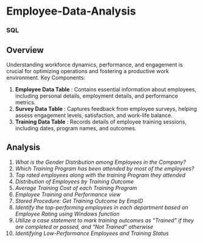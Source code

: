 # Employee-Data-Analysis

### SQL

## Overview

Understanding workforce dynamics, performance, and engagement is crucial for optimizing operations and fostering a productive work environment.
Key Components:
1. **Employee Data Table** : Contains essential information about employees, including personal details, employment details, and performance metrics.
2. **Survey Data Table** : Captures feedback from employee surveys, helping assess engagement levels, satisfaction, and work-life balance.
3. **Training Data Table** : Records details of employee training sessions, including dates, program names, and outcomes.

## Analysis
1. *What is the Gender Distribution among Employees in the Company?*
2. *Which Training Program has been attended by most of the employees?*
3. *Top rated employees along with the training Program they attended*
4. *Distribution of Employees by Training Outcome*
5. *Average Training Cost of each Training Program*
6. *Employee Training and Performance view*
7. *Stored Procedure: Get Training Outcome by EmpID*
8. *Identify the top-performing employees in each department based on Employee Rating using Windows function*
9. *Utilize a case statement  to mark training outcomes as "Trained" if they are completed or passed, and "Not Trained" otherwise*
10. *Identifying Low-Performance Employees and Training Status*













